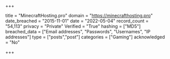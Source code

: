 +++

title = "MinecraftHosting.pro"
domain = "https://minecrafthosting.pro"
date_breached = "2015-11-01"
date = "2022-05-04"
record_count = "54,113"
privacy = "Private"
Verified = "True"
hashing = ["MD5"]
breached_data = ["Email addresses", "Passwords", "Usernames", "IP addresses"]
type = ["posts","post"]
categories = ["Gaming"]
acknowledged = "No"


+++




